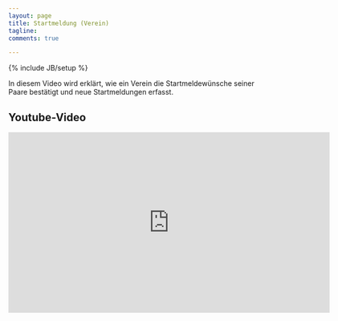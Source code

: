 ```yaml
---
layout: page
title: Startmeldung (Verein)
tagline:
comments: true

---
```

{% include JB/setup %}

In diesem Video wird erklärt, wie ein Verein die Startmeldewünsche seiner Paare bestätigt und neue Startmeldungen erfasst.

## Youtube-Video ##

<iframe width="640" height="360" src="https://www.youtube.com/embed/ScvsSD4Gwu0?rel=0" frameborder="0" allowfullscreen></iframe>